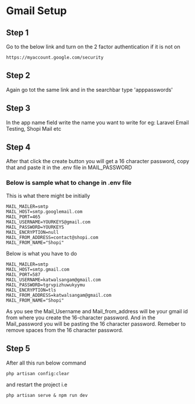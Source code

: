 # Gmail Setup

## Step 1

Go to the below link and turn on the 2 factor authentication if it is not on

```
https://myaccount.google.com/security
```

## Step 2

Again go tot the same link and in the searchbar type 'apppasswords'

## Step 3

In the app name field write the name you want to write for eg: Laravel Email Testing, Shopi Mail etc

## Step 4

After that click the create button you will get a 16 character password, copy that and paste it in the .env file in MAIL_PASSWORD

### Below is sample what to change in .env file

This is what there might be initially
```
MAIL_MAILER=smtp
MAIL_HOST=smtp.googlemail.com
MAIL_PORT=465
MAIL_USERNAME=YOURKEYS@gmail.com
MAIL_PASSWORD=YOURKEYS
MAIL_ENCRYPTION=null
MAIL_FROM_ADDRESS=contact@shopi.com
MAIL_FROM_NAME="Shopi"
```

Below is what you have to do

```
MAIL_MAILER=smtp
MAIL_HOST=smtp.gmail.com
MAIL_PORT=587
MAIL_USERNAME=katwalsangam@gmail.com
MAIL_PASSWORD=tgrvpizhuwukyymu
MAIL_ENCRYPTION=tls
MAIL_FROM_ADDRESS=katwalsangam@gmail.com
MAIL_FROM_NAME="Shopi"
```

As you see the Mail_Username and Mail_from_address will be your gmail id from where you create the 16-character password.
And in the Mail_password  you will be pasting the 16 character password. Remeber to remove spaces from the 16 character password.

## Step 5

After all this run below command
```
php artisan config:clear
```

and restart the project i.e
```
php artisan serve & npm run dev
```